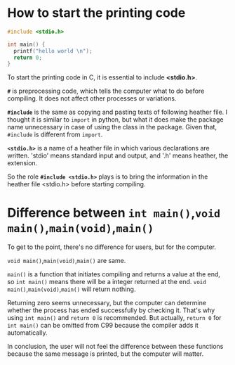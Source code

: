 # How to start the printing code

~~~C
#include <stdio.h>

int main() {
  printf("hello world \n");
  return 0;
}
~~~

To start the printing code in C, it is essential to include **<stdio.h>**.

**```#```** is preprocessing code, which tells the computer what to do before compiling. It does not affect other processes or variations.

**```#include```** is the same as copying and pasting texts of following heather file. I thought it is similar to ```import``` in python, but what it does make the package name unnecessary in case of using the class in the package. Given that, ```#include``` is different from ```import```.

**```<stdio.h>```** is a name of a heather file in which various declarations are written. 'stdio' means standard input and output, and '.h' means heather, the extension.

So the role **```#include <stdio.h>```** plays is to bring the information in the heather file <stdio.h> before starting compiling.

# Difference between ```int main()```,```void main()```,```main(void)```,```main()```

To get to the point, there's no difference for users, but for the computer.

```void main()```,```main(void)```,```main()``` are same.

```main()``` is a function that initiates compiling and returns a value at the end, so ```int main()``` means there will be a integer returned at the end. ```void main()```,```main(void)```,```main()``` will return nothing.

Returning zero seems unnecessary, but the computer can determine whether the process has ended successfully by checking it. That's why using ```int main()``` and ```return 0``` is recommended. But actually, ```return 0``` for ```int main()``` can be omitted from C99 because the compiler adds it automatically.

In conclusion, the user will not feel the difference between these functions because the same message is printed, but the computer will matter.
